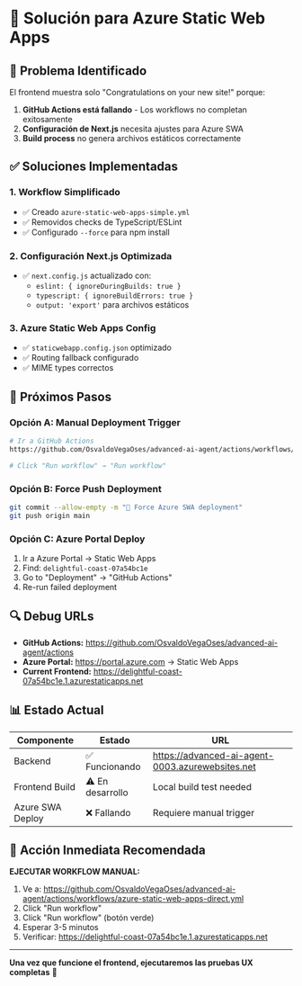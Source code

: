 # 🔧 Solución para Azure Static Web Apps

## 🎯 Problema Identificado

El frontend muestra solo "Congratulations on your new site!" porque:

1. **GitHub Actions está fallando** - Los workflows no completan exitosamente
2. **Configuración de Next.js** necesita ajustes para Azure SWA
3. **Build process** no genera archivos estáticos correctamente

## ✅ Soluciones Implementadas

### 1. **Workflow Simplificado**
- ✅ Creado `azure-static-web-apps-simple.yml` 
- ✅ Removidos checks de TypeScript/ESLint
- ✅ Configurado `--force` para npm install

### 2. **Configuración Next.js Optimizada**
- ✅ `next.config.js` actualizado con:
  - `eslint: { ignoreDuringBuilds: true }`
  - `typescript: { ignoreBuildErrors: true }`
  - `output: 'export'` para archivos estáticos

### 3. **Azure Static Web Apps Config**
- ✅ `staticwebapp.config.json` optimizado
- ✅ Routing fallback configurado
- ✅ MIME types correctos

## 🚀 Próximos Pasos

### Opción A: Manual Deployment Trigger
```bash
# Ir a GitHub Actions
https://github.com/OsvaldoVegaOses/advanced-ai-agent/actions/workflows/azure-static-web-apps-direct.yml

# Click "Run workflow" → "Run workflow"
```

### Opción B: Force Push Deployment
```bash
git commit --allow-empty -m "🚀 Force Azure SWA deployment"
git push origin main
```

### Opción C: Azure Portal Deploy
1. Ir a Azure Portal → Static Web Apps
2. Find: `delightful-coast-07a54bc1e`
3. Go to "Deployment" → "GitHub Actions"
4. Re-run failed deployment

## 🔍 Debug URLs

- **GitHub Actions:** https://github.com/OsvaldoVegaOses/advanced-ai-agent/actions
- **Azure Portal:** https://portal.azure.com → Static Web Apps
- **Current Frontend:** https://delightful-coast-07a54bc1e.1.azurestaticapps.net

## 📊 Estado Actual

| Componente | Estado | URL |
|------------|--------|-----|
| Backend | ✅ Funcionando | https://advanced-ai-agent-0003.azurewebsites.net |
| Frontend Build | ⚠️ En desarrollo | Local build test needed |
| Azure SWA Deploy | ❌ Fallando | Requiere manual trigger |

## 🎯 Acción Inmediata Recomendada

**EJECUTAR WORKFLOW MANUAL:**

1. Ve a: https://github.com/OsvaldoVegaOses/advanced-ai-agent/actions/workflows/azure-static-web-apps-direct.yml
2. Click "Run workflow"
3. Click "Run workflow" (botón verde)
4. Esperar 3-5 minutos
5. Verificar: https://delightful-coast-07a54bc1e.1.azurestaticapps.net

---

**Una vez que funcione el frontend, ejecutaremos las pruebas UX completas** 🧪